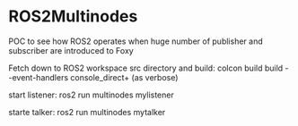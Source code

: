 # ROS2Multinodes
POC to see how ROS2 operates when huge number of publisher and subscriber are introduced to Foxy


Fetch down to ROS2 workspace src directory and build: colcon build  build --event-handlers console_direct+   (as verbose)


start listener: ros2 run multinodes  mylistener

starte talker: ros2 run multinodes mytalker
